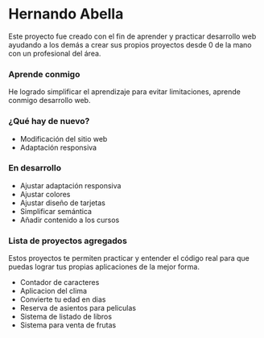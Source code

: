 # Hernando Abella

Este proyecto fue creado con el fin de aprender y practicar desarrollo web ayudando a los demás a crear sus propios proyectos desde 0 de la mano con un profesional del área.

### Aprende conmigo

He logrado simplificar el aprendizaje para evitar limitaciones, aprende conmigo desarrollo web.

### ¿Qué hay de nuevo?

- Modificación del sitio web
- Adaptación responsiva

### En desarrollo

- Ajustar adaptación responsiva
- Ajustar colores
- Ajustar diseño de tarjetas
- Simplificar semántica
- Añadir contenido a los cursos

### Lista de proyectos agregados

Estos proyectos te permiten practicar y entender el código real para que puedas lograr tus propias aplicaciones de la mejor forma.

- Contador de caracteres
- Aplicacion del clima
- Convierte tu edad en dias
- Reserva de asientos para peliculas
- Sistema de listado de libros
- Sistema para venta de frutas

